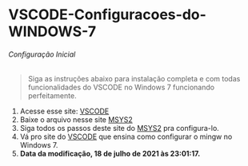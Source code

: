 # VSCODE-Configuracoes-do-WINDOWS-7

###### Configuração Inicial

> Siga as instruções abaixo para instalação completa e com todas funcionalidades do VSCODE no Windows 7 funcionando perfeitamente.

1. Acesse esse site: [VSCODE](https://code.visualstudio.com/docs/languages/cpp)
2. Baixe o arquivo nesse site [MSYS2](https://github.com/msys2/msys2-installer/releases/download/2021-06-04/msys2-x86_64-20210604.exe)
3. Siga todos os passos deste site do [MSYS2](https://www.msys2.org/) pra configura-lo. 
4. Vá pro site do [VSCODE](https://code.visualstudio.com/docs/cpp/config-mingw) que ensina como configurar o mingw no Windows 7. 
5. **Data da modificação, 18 de julho de 2021 às 23:01:17.**
